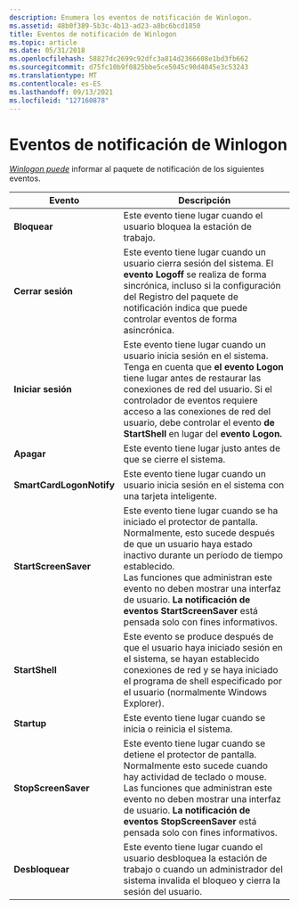 ```yaml
---
description: Enumera los eventos de notificación de Winlogon.
ms.assetid: 48b0f389-5b3c-4b13-ad23-a8bc6bcd1850
title: Eventos de notificación de Winlogon
ms.topic: article
ms.date: 05/31/2018
ms.openlocfilehash: 58827dc2699c92dfc3a814d2366608e1bd3fb662
ms.sourcegitcommit: d75fc10b9f0825bbe5ce5045c90d4045e3c53243
ms.translationtype: MT
ms.contentlocale: es-ES
ms.lasthandoff: 09/13/2021
ms.locfileid: "127160878"
---
```

# <a name="winlogon-notification-events"></a>Eventos de notificación de Winlogon

[*Winlogon puede*](../secgloss/w-gly.md) informar al paquete de notificación de los siguientes eventos.



| Evento                               | Descripción                                                                                                                                                                                                                                                                                                         |
|-------------------------------------|---------------------------------------------------------------------------------------------------------------------------------------------------------------------------------------------------------------------------------------------------------------------------------------------------------------------|
| **Bloquear**<br/>                 | Este evento tiene lugar cuando el usuario bloquea la estación de trabajo.<br/>                                                                                                                                                                                                                                                   |
| **Cerrar sesión**<br/>               | Este evento tiene lugar cuando un usuario cierra sesión del sistema. El **evento Logoff** se realiza de forma sincrónica, incluso si la configuración del Registro del paquete de notificación indica que puede controlar eventos de forma asincrónica.<br/>                                                                                         |
| **Iniciar sesión**<br/>                | Este evento tiene lugar cuando un usuario inicia sesión en el sistema.<br/> Tenga en cuenta que **el evento Logon** tiene lugar antes de restaurar las conexiones de red del usuario. Si el controlador de eventos requiere acceso a las conexiones de red del usuario, debe controlar el evento **de StartShell** en lugar del **evento Logon.**<br/> |
| **Apagar**<br/>             | Este evento tiene lugar justo antes de que se cierre el sistema.<br/>                                                                                                                                                                                                                                                     |
| **SmartCardLogonNotify**<br/> | Este evento tiene lugar cuando un usuario inicia sesión en el sistema con una tarjeta inteligente.<br/>                                                                                                                                                                                                                                   |
| **StartScreenSaver**<br/>     | Este evento tiene lugar cuando se ha iniciado el protector de pantalla. Normalmente, esto sucede después de que un usuario haya estado inactivo durante un período de tiempo establecido.<br/> Las funciones que administran este evento no deben mostrar una interfaz de usuario. **La notificación de eventos StartScreenSaver** está pensada solo con fines informativos.<br/> |
| **StartShell**<br/>           | Este evento se produce después de que el usuario haya iniciado sesión en el sistema, se hayan establecido conexiones de red y se haya iniciado el programa de shell especificado por el usuario (normalmente Windows Explorer).<br/>                                                                                                                |
| **Startup**<br/>              | Este evento tiene lugar cuando se inicia o reinicia el sistema.<br/>                                                                                                                                                                                                                                               |
| **StopScreenSaver**<br/>      | Este evento tiene lugar cuando se detiene el protector de pantalla. Normalmente esto sucede cuando hay actividad de teclado o mouse.<br/> Las funciones que administran este evento no deben mostrar una interfaz de usuario. **La notificación de eventos StopScreenSaver** está pensada solo con fines informativos.<br/>                  |
| **Desbloquear**<br/>               | Este evento tiene lugar cuando el usuario desbloquea la estación de trabajo o cuando un administrador del sistema invalida el bloqueo y cierra la sesión del usuario.<br/>                                                                                                                                                                         |



 

 

 

